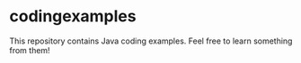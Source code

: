 # codingexamples
This repository contains Java coding examples.
Feel free to learn something from them!
